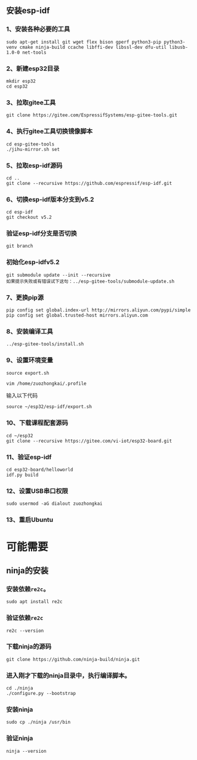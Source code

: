 ## 安装esp-idf

### 1、安装各种必要的工具

```shell
sudo apt-get install git wget flex bison gperf python3-pip python3-venv cmake ninja-build ccache libffi-dev libssl-dev dfu-util libusb-1.0-0 net-tools
```

### 2、新建esp32目录

```shell
mkdir esp32
cd esp32
```

### 3、拉取gitee工具

```shell
git clone https://gitee.com/EspressifSystems/esp-gitee-tools.git
```

### 4、执行gitee工具切换镜像脚本

```shell
cd esp-gitee-tools
./jihu-mirror.sh set
```

### 5、拉取esp-idf源码

```shell
cd ..
git clone --recursive https://github.com/espressif/esp-idf.git
```

### 6、切换esp-idf版本分支到v5.2

```shell
cd esp-idf
git checkout v5.2
```


### 验证esp-idf分支是否切换

```shell
git branch
```

### 初始化esp-idfv5.2

```shell
git submodule update --init --recursive
如果提示失败或有错误试下这句：../esp-gitee-tools/submodule-update.sh
```

### 7、更换pip源

```shell
pip config set global.index-url http://mirrors.aliyun.com/pypi/simple
pip config set global.trusted-host mirrors.aliyun.com
```

### 8、安装编译工具

```shell
../esp-gitee-tools/install.sh
```

### 9、设置环境变量

```shell
source export.sh
```

```shell
vim /home/zuozhongkai/.profile
```

输入以下代码

```tex
source ~/esp32/esp-idf/export.sh
```

### 10、下载课程配套源码

```shell
cd ~/esp32
git clone --recursive https://gitee.com/vi-iot/esp32-board.git
```

### 11、验证esp-idf

```shell
cd esp32-board/helloworld
idf.py build
```

### 12、设置USB串口权限

```shell
sudo usermod -aG dialout zuozhongkai
```

### 13、重启Ubuntu











# 可能需要

## ninja的安装

### 安装依赖`re2c`。

```shell
sudo apt install re2c
```

### 验证依赖`re2c`

```shell
re2c --version
```

### 下载ninja的源码

```shell
git clone https://github.com/ninja-build/ninja.git
```

### 进入刚才下载的ninja目录中，执行编译脚本。

```shell
cd ./ninja
./configure.py --bootstrap
```

### 安装ninja

```shell
sudo cp ./ninja /usr/bin
```

### 验证ninja

```shell
ninja --version
```

